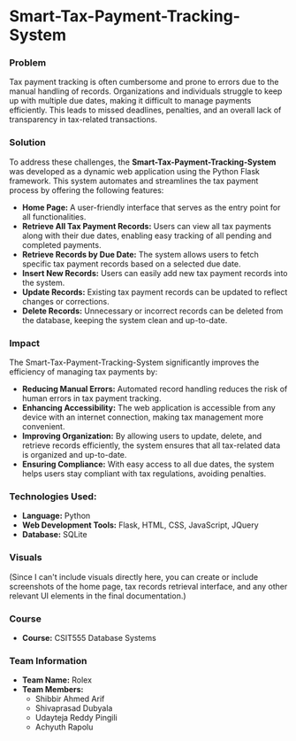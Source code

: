 # Smart-Tax-Payment-Tracking-System

### **Problem**

Tax payment tracking is often cumbersome and prone to errors due to the manual handling of records. Organizations and individuals struggle to keep up with multiple due dates, making it difficult to manage payments efficiently. This leads to missed deadlines, penalties, and an overall lack of transparency in tax-related transactions.


### **Solution**

To address these challenges, the **Smart-Tax-Payment-Tracking-System** was developed as a dynamic web application using the Python Flask framework. This system automates and streamlines the tax payment process by offering the following features:
-	**Home Page:** A user-friendly interface that serves as the entry point for all functionalities.
-	**Retrieve All Tax Payment Records:** Users can view all tax payments along with their due dates, enabling easy tracking of all pending and completed payments.
-	**Retrieve Records by Due Date:** The system allows users to fetch specific tax payment records based on a selected due date.
-	**Insert New Records:** Users can easily add new tax payment records into the system.
-	**Update Records:** Existing tax payment records can be updated to reflect changes or corrections.
-	**Delete Records:** Unnecessary or incorrect records can be deleted from the database, keeping the system clean and up-to-date.


### **Impact**

The Smart-Tax-Payment-Tracking-System significantly improves the efficiency of managing tax payments by:
-	**Reducing Manual Errors:** Automated record handling reduces the risk of human errors in tax payment tracking.
-	**Enhancing Accessibility:** The web application is accessible from any device with an internet connection, making tax management more convenient.
-	**Improving Organization:** By allowing users to update, delete, and retrieve records efficiently, the system ensures that all tax-related data is organized and up-to-date.
-	**Ensuring Compliance:** With easy access to all due dates, the system helps users stay compliant with tax regulations, avoiding penalties.


### **Technologies Used:**

-	**Language:** Python
-	**Web Development Tools:** Flask, HTML, CSS, JavaScript, JQuery
-	**Database:** SQLite


### **Visuals**

(Since I can't include visuals directly here, you can create or include screenshots of the home page, tax records retrieval interface, and any other relevant UI elements in the final documentation.)

### **Course**

-	**Course:** CSIT555 Database Systems
  
### **Team Information**

-	**Team Name:** Rolex
-	**Team Members:**
    -	Shibbir Ahmed Arif
    -	Shivaprasad Dubyala
    -	Udayteja Reddy Pingili
    -	Achyuth Rapolu
